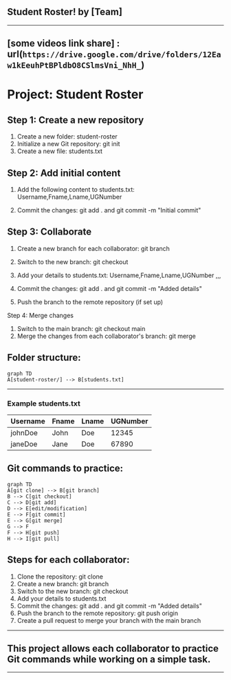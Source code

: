 ## Student Roster! by <CodeCraft Circle> [Team]
---

[some videos link share] : url(`https://drive.google.com/drive/folders/12Eaw1kEeuhPtBPldbO8CSlmsVni_NhH_`)
---

# Project: Student Roster

## Step 1: Create a new repository

1. Create a new folder: student-roster
2. Initialize a new Git repository: git init
3. Create a new file: students.txt

## Step 2: Add initial content

1. Add the following content to students.txt:
Username,Fname,Lname,UGNumber

2. Commit the changes: git add . and git commit -m "Initial commit"

## Step 3: Collaborate

1. Create a new branch for each collaborator: git branch <username>
2. Switch to the new branch: git checkout <username>
3. Add your details to students.txt:
Username,Fname,Lname,UGNumber
<username>,<fname>,<lname>,<ugNumber>

4. Commit the changes: git add . and git commit -m "Added <username> details"
5. Push the branch to the remote repository (if set up)

Step 4: Merge changes

1. Switch to the main branch: git checkout main
2. Merge the changes from each collaborator's branch: git merge <username>

## Folder structure:
```mermaid
graph TD
A[student-roster/] --> B[students.txt]
```

---
### Example students.txt
| **Username** | **Fname** | **Lname** | **UGNumber** |
|----------|-------|-------|----------|
| johnDoe  | John  | Doe   | 12345    |
| janeDoe  | Jane  | Doe   | 67890    |

## Git commands to practice:
```mermaid
graph TD
A[git clone] --> B[git branch]
B --> C[git checkout]
C --> D[git add]
D --> E[edit/modification]
E --> F[git commit]
E --> G[git merge]
G --> F
F --> H[git push]
H --> I[git pull]
```

## Steps for each collaborator:

1. Clone the repository: git clone <repository-url>
2. Create a new branch: git branch <username>
3. Switch to the new branch: git checkout <username>
4. Add your details to students.txt
5. Commit the changes: git add . and git commit -m "Added <username> details"
6. Push the branch to the remote repository: git push origin <username>
7. Create a pull request to merge your branch with the main branch
---
## **This project allows each collaborator to practice Git commands while working on a simple task.**
---
